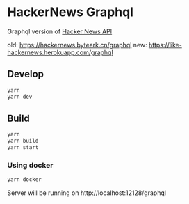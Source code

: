 # HackerNews Graphql

Graphql version of [Hacker News API](https://github.com/HackerNews/API)

old: https://hackernews.byteark.cn/graphql
new: https://like-hackernews.herokuapp.com/graphql

## Develop

```bash
yarn
yarn dev
```

## Build

```bash
yarn
yarn build
yarn start
```

### Using docker

```bash
yarn docker
```

Server will be running on http://localhost:12128/graphql
